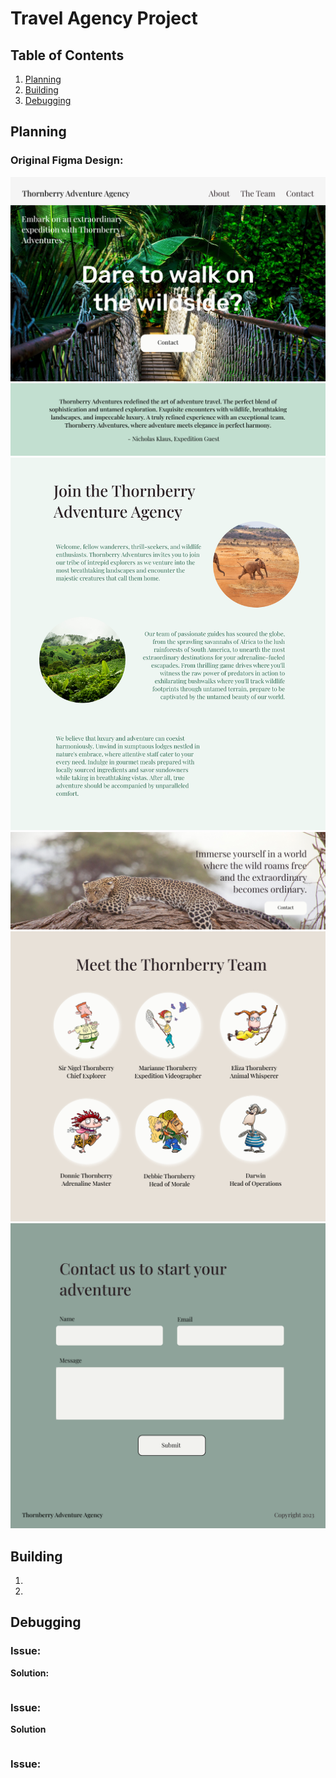 
# Travel Agency Project

## Table of Contents
1. [Planning](#Planning) 
2. [Building](#Building)  
3. [Debugging](#Debugging)

## Planning


### Original Figma Design:

![Original Website design](images/mockup/OPENER.png)
![Original Website design](images/mockup/FILLER-1.png)
![Original Website design](images/mockup/INTRODUCTION.png)
![Original Website design](images/mockup/FILLER-2.png)
![Original Website design](images/mockup/MEET-THE-TEAM.png)
![Original Website design](images/mockup/CONTACT.png)

## Building

1. 
2. 


## Debugging

### Issue: 

**Solution:**  
```htmml

```

### Issue: 

**Solution**
```css
```

### Issue: 